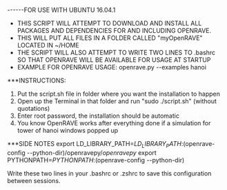 ------FOR USE WITH UBUNTU 16.04.1
- THIS SCRIPT WILL ATTEMPT TO DOWNLOAD AND INSTALL ALL PACKAGES AND DEPENDENCIES FOR AND INCLUDING OPENRAVE.
- THIS WILL PUT ALL FILES IN A FOLDER CALLED "myOpenRAVE" LOCATED IN ~/HOME
- THE SCRIPT WILL ALSO ATTEMPT TO WRITE TWO LINES TO .bashrc SO THAT OPENRAVE WILL BE AVAILABLE FOR USAGE AT STARTUP
- EXAMPLE FOR OPENRAVE USAGE: openrave.py --examples hanoi 
 

***INSTRUCTIONS: 
1.	Put the script.sh file in folder where you want the installation to happen
2.	Open up the Terminal in that folder and run  "sudo ./script.sh" (without quotations)
3.	Enter root password, the installation should be automatic
4.	You know OpenRAVE works after everything done if a simulation for tower of hanoi windows popped up


***SIDE NOTES
export LD_LIBRARY_PATH=$LD_LIBRARY_PATH:$(openrave-config --python-dir)/openravepy/_openravepy_
export PYTHONPATH=$PYTHONPATH:$(openrave-config --python-dir)

Write these two lines in your .bashrc or .zshrc to save this configuration between sessions.
